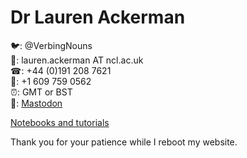 # Dr Lauren Ackerman

🐦: @VerbingNouns<br/>
📧: lauren.ackerman AT ncl.ac.uk<br/>
☎: +44 (0)191 208 7621<br/>
📱: +1 609 759 0562<br/>
⏰: GMT or BST</br>
🐘: <a rel="me" href="https://mas.to/@VerbingNouns">Mastodon</a>

[Notebooks and tutorials](https://verbingnouns.github.io/notebooks/)

Thank you for your patience while I reboot my website.
